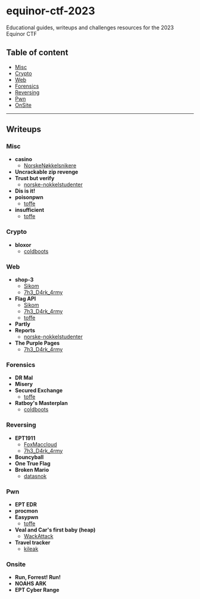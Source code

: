 
# equinor-ctf-2023
Educational guides, writeups and challenges resources for the 2023 Equinor CTF


## Table of content
- [Misc](#misc)
- [Crypto](#crypto)
- [Web](#web)
- [Forensics](#forensics)
- [Reversing](#reversing)
- [Pwn](#pwn)
- [OnSite](#onsite)

---

## Writeups

### Misc
 - **casino**
	 - [NorskeNøkkelsnikere](/writeups/Misc/casino/NorskeNøkkelsnikere)  
 - **Uncrackable zip revenge**
 - **Trust but verify**
	 - [norske-nokkelstudenter](/writeups/Misc/Trust%20but%20verify/norske-nokkelstudenter)  
 - **Dis is it!**
 - **poisonpwn**
	 - [toffe](/writeups/Misc/poisonpwn/toffe)  
 - **insufficient**
	 - [toffe](/writeups/Misc/insufficient/toffe)  
### Crypto
 - **bloxor**
	 - [coldboots](/writeups/Crypto/bloxor/coldboots)  
### Web
 - **shop-3**
	 - [Sikom](/writeups/Web/shop-3/Sikom)  
	 - [7h3_D4rk_4rmy](/writeups/Web/shop-3/7h3_D4rk_4rmy)  
 - **Flag API**
	 - [Sikom](/writeups/Web/Flag%20API/Sikom)  
	 - [7h3_D4rk_4rmy](/writeups/Web/Flag%20API/7h3_D4rk_4rmy)  
	 - [toffe](/writeups/Web/Flag%20API/toffe)  
 - **Partly**
 - **Reports**
	 - [norske-nokkelstudenter](/writeups/Web/Reports/norske-nokkelstudenter)  
 - **The Purple Pages**
	 - [7h3_D4rk_4rmy](/writeups/Web/The%20Purple%20Pages/7h3_D4rk_4rmy)  
### Forensics
 - **DR Mal**
 - **Misery**
 - **Secured Exchange**
	 - [toffe](/writeups/Forensics/Secured%20Exchange/toffe)  
 - **Ratboy's Masterplan**
	 - [coldboots](/writeups/Forensics/Ratboy's%20Masterplan/coldboots)  
### Reversing
 - **EPT1911**
	 - [FoxMaccloud](/writeups/Reversing/EPT1911/FoxMaccloud)  
	 - [7h3_D4rk_4rmy](/writeups/Reversing/EPT1911/7h3_D4rk_4rmy)  
 - **Bouncyball**
 - **One True Flag**
 - **Broken Mario**
	 - [datasnok](/writeups/Reversing/Broken%20Mario/datasnok)  
### Pwn
 - **EPT EDR**
 - **procmon**
 - **Easypwn**
	 - [toffe](/writeups/Pwn/Easypwn/toffe)  
 - **Veal and Car's first baby (heap)**
	 - [WackAttack](/writeups/Pwn/Veal%20and%20Car's%20first%20baby%20(heap)/WackAttack)  
 - **Travel tracker**
	 - [kileak](/writeups/Pwn/Travel%20tracker/kileak)  
### Onsite
 - **Run, Forrest! Run!**
 - **NOAHS ARK**
 - **EPT Cyber Range**
